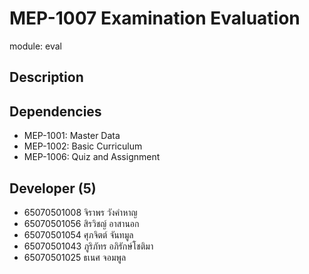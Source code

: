 # MEP-1007 Examination Evaluation

module: eval

## Description

## Dependencies
- MEP-1001: Master Data
- MEP-1002: Basic Curriculum
- MEP-1006: Quiz and Assignment

## Developer (5)
- 65070501008 จิราพร วังคำหาญ
- 65070501056 สิรวิชญ์ อาสานอก
- 65070501054 ศุภจิตต์ จันทมูล
- 65070501043 ภูริภัทร อภิรักษ์โชติมา
- 65070501025 ธเนศ จอมพูล